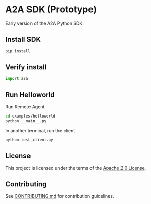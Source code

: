 # A2A SDK (Prototype)

Early version of the A2A Python SDK.

## Install SDK

```bash
pip install .
```

## Verify install

```py
import a2a
```

## Run Helloworld

Run Remote Agent

```bash
cd examples/helloworld
python __main__.py
```

In another terminal, run the client

```bash
python test_client.py
```

## License

This project is licensed under the terms of the [Apache 2.0 License](LICENSE).

## Contributing

See [CONTRIBUTING.md](../CONTRIBUTING.md) for contribution guidelines.